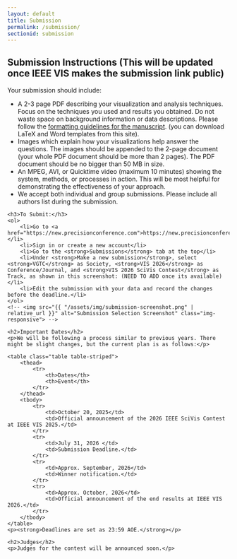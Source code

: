 ```yaml
---
layout: default
title: Submission
permalink: /submission/
sectionid: submission
---
```


<div class="container">
    <!-- <h1>Submission</h1> -->
    <h2>Submission Instructions (This will be updated once IEEE VIS makes the submission link public)</h2>
    <p>Your submission should include:</p>
    <ul>
        <li>A 2-3 page PDF describing your visualization and analysis techniques. Focus on the techniques you used and results you obtained. Do not waste space on background information or data descriptions. Please follow the <a href="https://tc.computer.org/vgtc/publications/conference/" target="_blank">formatting guidelines for the manuscript</a>. (you can download LaTeX and Word templates from this site).</li>
        <li>Images which explain how your visualizations help answer the questions. The images should be appended to the 2-page document (your whole PDF document should be more than 2 pages). The PDF document should be no bigger than 50 MB in size.</li>
        <li>An MPEG, AVI, or Quicktime video (maximum 10 minutes) showing the system, methods, or processes in action. This will be most helpful for demonstrating the effectiveness of your approach.</li>
        <li>We accept both individual and group submissions. Please include all authors list during the submission.</li>
    </ul>

    <h3>To Submit:</h3>
    <ol>
        <li>Go to <a href="https://new.precisionconference.com">https://new.precisionconference.com</a></li>
        <li>Sign in or create a new account</li>
        <li>Go to the <strong>Submissions</strong> tab at the top</li>
        <li>Under <strong>Make a new submission</strong>, select <strong>VGTC</strong> as Society, <strong>VIS 2026</strong> as Conference/Journal, and <strong>VIS 2026 SciVis Contest</strong> as Track, as shown in this screenshot: (NEED TO ADD once its available)</li>
        <li>Edit the submission with your data and record the changes before the deadline.</li>
    </ol>
    <!-- <img src="{{ "/assets/img/submission-screenshot.png" | relative_url }}" alt="Submission Selection Screenshot" class="img-responsive"> -->
    
    <h2>Important Dates</h2>
    <p>We will be following a process similar to previous years. There might be slight changes, but the current plan is as follows:</p>
    
    <table class="table table-striped">
        <thead>
            <tr>
                <th>Dates</th>
                <th>Event</th>
            </tr>
        </thead>
        <tbody>
            <tr>
                <td>October 20, 2025</td>
                <td>Official announcement of the 2026 IEEE SciVis Contest at IEEE VIS 2025.</td>
            </tr>
            <tr>
                <td>July 31, 2026 </td>
                <td>Submission Deadline.</td>
            </tr>
            <tr>
                <td>Approx. September, 2026</td>
                <td>Winner notification.</td>
            </tr>
            <tr>
                <td>Approx. October, 2026</td>
                <td>Official announcement of the end results at IEEE VIS 2026.</td>
            </tr>
        </tbody>
    </table>
    <p><strong>Deadlines are set as 23:59 AOE.</strong></p>

    <h2>Judges</h2>
    <p>Judges for the contest will be announced soon.</p>
</div>
